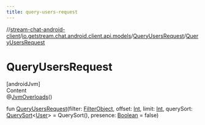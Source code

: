 ```yaml
---
title: query-users-request
---
```

//[stream-chat-android-client](../../../index.md)/[io.getstream.chat.android.client.api.models](../index.md)/[QueryUsersRequest](index.md)/[QueryUsersRequest](QueryUsersRequest.md)



# QueryUsersRequest  
[androidJvm]  
Content  
@[JvmOverloads](https://kotlinlang.org/api/latest/jvm/stdlib/kotlin.jvm/-jvm-overloads/index.html)()  
  
fun [QueryUsersRequest](QueryUsersRequest.md)(filter: [FilterObject](../FilterObject/index.md), offset: [Int](https://kotlinlang.org/api/latest/jvm/stdlib/kotlin/-int/index.html), limit: [Int](https://kotlinlang.org/api/latest/jvm/stdlib/kotlin/-int/index.html), querySort: [QuerySort](../QuerySort/index.md)&lt;[User](../../io.getstream.chat.android.client.models/User/index.md)&gt; = QuerySort(), presence: [Boolean](https://kotlinlang.org/api/latest/jvm/stdlib/kotlin/-boolean/index.html) = false)  



